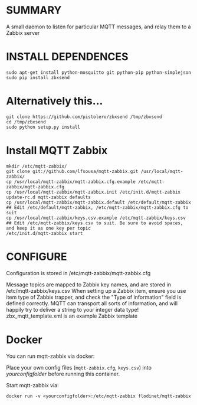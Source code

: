 SUMMARY
=======

A small daemon to listen for particular MQTT messages, and relay them to a Zabbix server

INSTALL DEPENDENCES
=======

```
sudo apt-get install python-mosquitto git python-pip python-simplejson
sudo pip install zbxsend
```
# Alternatively this...
```
git clone https://github.com/pistolero/zbxsend /tmp/zbxsend
cd /tmp/zbxsend
sudo python setup.py install
```

# Install MQTT Zabbix
```
mkdir /etc/mqtt-zabbix/
git clone git://github.com/lfsousa/mqtt-zabbix.git /usr/local/mqtt-zabbix/
cp /usr/local/mqtt-zabbix/mqtt-zabbix.cfg.example /etc/mqtt-zabbix/mqtt-zabbix.cfg
cp /usr/local/mqtt-zabbix/mqtt-zabbix.init /etc/init.d/mqtt-zabbix
update-rc.d mqtt-zabbix defaults
cp /usr/local/mqtt-zabbix/mqtt-zabbix.default /etc/default/mqtt-zabbix
## Edit /etc/default/mqtt-zabbix, /etc/mqtt-zabbix/mqtt-zabbix.cfg to suit
cp /usr/local/mqtt-zabbix/keys.csv.example /etc/mqtt-zabbix/keys.csv
## Edit /etc/mqtt-zabbix/keys.csv to suit. Be sure to avoid spaces, and keep it as one key per topic
/etc/init.d/mqtt-zabbix start
```

CONFIGURE
=========

Configuration is stored in /etc/mqtt-zabbix/mqtt-zabbix.cfg

Message topics are mapped to Zabbix key names, and are stored in /etc/mqtt-zabbix/keys.csv
When setting up a Zabbix item, ensure you use item type of Zabbix trapper, and check the "Type of information" field is defined correctly. MQTT can transport all sorts of information, and will happily try to deliver a string to your integer data type!
zbx_mqtt_template.xml is an example Zabbix template

# Docker

You can run mqtt-zabbix via docker:

Place your own config files (```mqtt-zabbix.cfg```, ```keys.csv```) into _yourconfigfolder_ 
before running this container. 

Start mqtt-zabbix via: 
```
docker run -v <yourconfigfolder>:/etc/mqtt-zabbix flodinet/mqtt-zabbix
```
